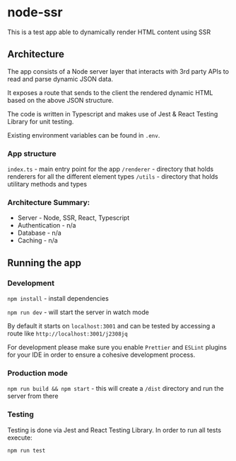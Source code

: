 # node-ssr
This is a test app able to dynamically render HTML content using SSR

## Architecture
The app consists of a Node server layer that interacts with 3rd party APIs to read and parse dynamic JSON data.

It exposes a route that sends to the client the rendered dynamic HTML based on the above JSON structure.

The code is written in Typescript and makes use of Jest & React Testing Library for unit testing.

Existing environment variables can be found in `.env`.

### App structure
`index.ts` - main entry point for the app
`/renderer` - directory that holds renderers for all the different element types
`/utils` - directory that holds utilitary methods and types

### Architecture Summary:
- Server - Node, SSR, React, Typescript
- Authentication - n/a
- Database - n/a
- Caching - n/a

## Running the app

### Development
`npm install` - install dependencies

`npm run dev` - will start the server in watch mode

By default it starts on `localhost:3001` and can be tested by accessing a route like `http://localhost:3001/j2308jq`

For development please make sure you enable `Prettier` and `ESLint` plugins for your IDE in order to ensure a cohesive development process.

### Production mode
`npm run build && npm start` - this will create a `/dist` directory and run the server from there

### Testing
Testing is done via Jest and React Testing Library. In order to run all tests execute:

`npm run test`
